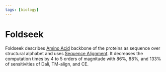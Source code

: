```yaml
---
tags: [biology]
---
```


# Foldseek

Foldseek describes [Amino Acid](202308082207.md) backbone of the proteins as
sequence over structural alphabet and uses [Sequence Alignment](202308161006.md).
It decreases the computation times by 4 to 5 orders of magnitude with 86%, 88%,
and 133% of sensitivities of Dali, TM-align, and CE.
